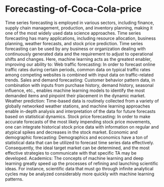 # Forecasting-of-Coca-Cola-price
Time series forecasting is employed in various sectors, including finance, supply chain management, production, and inventory planning, making it one of the most widely used data science approaches. Time series forecasting has many applications, including resource allocation, business planning, weather forecasts, and stock price prediction.
Time series forecasting can be used by any business or organization dealing with continuously generated data and the requirement to adjust to operational shifts and changes. Here, machine learning acts as the greatest enabler, improving our ability to:
Web traffic forecasting: In order to forecast online traffic rates during certain periods, common data on typical traffic rates among competing websites is combined with input data on traffic-related trends.
Sales and demand forecasting: Customer behavior pattern data, in combination with inputs from purchase history, demand history, seasonal influence, etc., enables machine learning models to identify the most demanded items and pinpoint their placement in the dynamic market.
Weather prediction: Time-based data is routinely collected from a variety of globally networked weather stations, and machine learning approaches enable in-depth analysis and interpretation of the data for future forecasts based on statistical dynamics.
Stock price forecasting: In order to make accurate forecasts of the most likely impending stock price movements, one can integrate historical stock price data with information on regular and atypical spikes and decreases in the stock market.
Economic and demographic forecasting: Demographics and economics have a ton of statistical data that can be utilized to forecast time series data effectively. Consequently, the ideal target market can be determined, and the most effective strategies to communicate with that specific TA may be developed.
Academics: The concepts of machine learning and deep learning greatly speed up the processes of refining and launching scientific ideas. For instance, scientific data that must go through infinite analytical cycles may be analyzed considerably more quickly with machine learning patterns.

